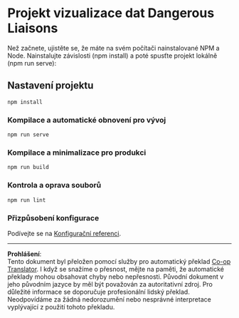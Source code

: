 <!--
CO_OP_TRANSLATOR_METADATA:
{
  "original_hash": "5c51a54dd89075a7a362890117b7ed9e",
  "translation_date": "2025-08-26T16:47:54+00:00",
  "source_file": "3-Data-Visualization/13-meaningful-visualizations/starter/README.md",
  "language_code": "cs"
}
-->
# Projekt vizualizace dat Dangerous Liaisons

Než začnete, ujistěte se, že máte na svém počítači nainstalované NPM a Node. Nainstalujte závislosti (npm install) a poté spusťte projekt lokálně (npm run serve):

## Nastavení projektu
```
npm install
```

### Kompilace a automatické obnovení pro vývoj
```
npm run serve
```

### Kompilace a minimalizace pro produkci
```
npm run build
```

### Kontrola a oprava souborů
```
npm run lint
```

### Přizpůsobení konfigurace
Podívejte se na [Konfigurační referenci](https://cli.vuejs.org/config/).

---

**Prohlášení**:  
Tento dokument byl přeložen pomocí služby pro automatický překlad [Co-op Translator](https://github.com/Azure/co-op-translator). I když se snažíme o přesnost, mějte na paměti, že automatické překlady mohou obsahovat chyby nebo nepřesnosti. Původní dokument v jeho původním jazyce by měl být považován za autoritativní zdroj. Pro důležité informace se doporučuje profesionální lidský překlad. Neodpovídáme za žádná nedorozumění nebo nesprávné interpretace vyplývající z použití tohoto překladu.